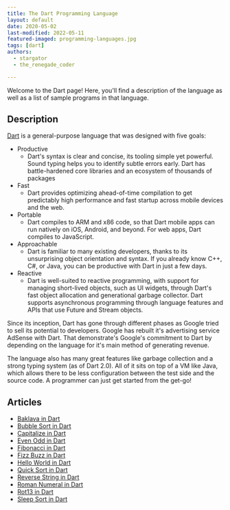 ```yaml
---
title: The Dart Programming Language
layout: default
date: 2020-05-02
last-modified: 2022-05-11
featured-imaged: programming-languages.jpg
tags: [dart]
authors:
  - stargator
  - the_renegade_coder

---
```


Welcome to the Dart page! Here, you'll find a description of the language as well as a list of sample programs in that language.

## Description

[Dart][1] is a general-purpose language that was designed with five goals:

- Productive
  - Dart's syntax is clear and concise, its tooling simple yet powerful.
  Sound typing helps you to identify subtle errors early. Dart has
  battle-hardened core libraries and an ecosystem of thousands of packages
- Fast
  - Dart provides optimizing ahead-of-time compilation to get predictably
  high performance and fast startup across mobile devices and the web.
- Portable
  - Dart compiles to ARM and x86 code, so that Dart mobile apps can run natively
  on iOS, Android, and beyond. For web apps, Dart compiles to JavaScript.
- Approachable
  - Dart is familiar to many existing developers, thanks to its unsurprising
  object orientation and syntax. If you already know C++, C#, or Java, you can
  be productive with Dart in just a few days.
- Reactive
  - Dart is well-suited to reactive programming, with support for managing
  short-lived objects, such as UI widgets, through Dart's fast object allocation
  and generational garbage collector. Dart supports asynchronous programming
  through language features and APIs that use Future and Stream objects.

Since its inception, Dart has gone through different phases as Google tried to
sell its potential to developers. Google has rebuilt it's advertising service
AdSense with Dart. That demonstrate's Google's commitment to Dart by depending
on the language for it's main method of generating revenue.

The language also has many great features like garbage collection and a strong
typing system (as of Dart 2.0). All of it sits on top of a VM like Java, which
allows there to be less configuration between the test side and the source code.
A programmer can just get started from the get-go!

[1]: https://en.wikipedia.org/wiki/Dart_(programming_language)


## Articles

- [Baklava in Dart](https://rzuckerm.github.io/sample-programs-website-copy/projects/baklava/dart)
- [Bubble Sort in Dart](https://rzuckerm.github.io/sample-programs-website-copy/projects/bubble-sort/dart)
- [Capitalize in Dart](https://rzuckerm.github.io/sample-programs-website-copy/projects/capitalize/dart)
- [Even Odd in Dart](https://rzuckerm.github.io/sample-programs-website-copy/projects/even-odd/dart)
- [Fibonacci in Dart](https://rzuckerm.github.io/sample-programs-website-copy/projects/fibonacci/dart)
- [Fizz Buzz in Dart](https://rzuckerm.github.io/sample-programs-website-copy/projects/fizz-buzz/dart)
- [Hello World in Dart](https://rzuckerm.github.io/sample-programs-website-copy/projects/hello-world/dart)
- [Quick Sort in Dart](https://rzuckerm.github.io/sample-programs-website-copy/projects/quick-sort/dart)
- [Reverse String in Dart](https://rzuckerm.github.io/sample-programs-website-copy/projects/reverse-string/dart)
- [Roman Numeral in Dart](https://rzuckerm.github.io/sample-programs-website-copy/projects/roman-numeral/dart)
- [Rot13 in Dart](https://rzuckerm.github.io/sample-programs-website-copy/projects/rot13/dart)
- [Sleep Sort in Dart](https://rzuckerm.github.io/sample-programs-website-copy/projects/sleep-sort/dart)